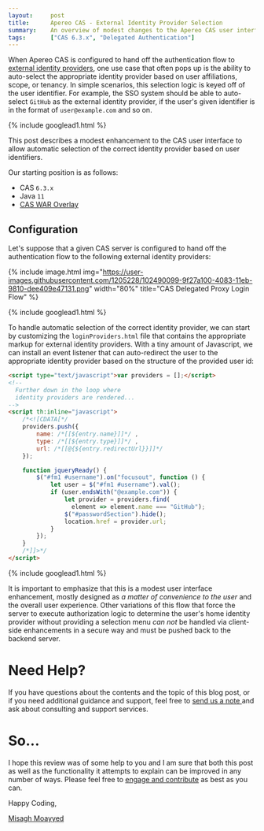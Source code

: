 ```yaml
---
layout:     post
title:      Apereo CAS - External Identity Provider Selection
summary:    An overview of modest changes to the Apereo CAS user interface to handle external identity provider selections in delegated authentication scenarios.
tags:       ["CAS 6.3.x", "Delegated Authentication"]
---
```


When Apereo CAS is configured to hand off the authentication flow to [external identity providers](https://apereo.github.io/cas/6.3.x/integration/Delegate-Authentication.html), one use case that often pops up is the ability to auto-select the appropriate identity provider based on user affiliations, scope, or tenancy. In simple scenarios, this selection logic is keyed off of the user identifier. For example, the SSO system should be able to auto-select `GitHub` as the external identity provider, if the user's given identifier is in the format of `user@example.com` and so on.

{% include googlead1.html  %}

This post describes a modest enhancement to the CAS user interface to allow automatic selection of the correct identity provider based on user identifiers. 

Our starting position is as follows:

- CAS `6.3.x`
- Java `11`
- [CAS WAR Overlay](https://github.com/apereo/cas-overlay-template)

## Configuration

Let's suppose that a given CAS server is configured to hand off the authentication flow to the following external identity providers:

{% include image.html img="https://user-images.githubusercontent.com/1205228/102490099-9f27a100-4083-11eb-9810-dee409e47131.png" width="80%" title="CAS Delegated Proxy Login Flow" %}

{% include googlead1.html  %}

To handle automatic selection of the correct identity provider, we can start by customizing the `loginProviders.html` file that contains the appropriate markup for external identity providers. With a tiny amount of Javascript, we can install an event listener that can auto-redirect the user to the appropriate identity provider based on the structure of the provided user id:

```html
<script type="text/javascript">var providers = [];</script>
<!-- 
  Further down in the loop where 
  identity providers are rendered... 
-->
<script th:inline="javascript">
    /*<![CDATA[*/
    providers.push({
        name: /*[[${entry.name}]]*/ ,
        type: /*[[${entry.type}]]*/ ,
        url: /*[[@{${entry.redirectUrl}}]]*/
    });

    function jqueryReady() {
        $("#fm1 #username").on("focusout", function () {
            let user = $("#fm1 #username").val();
            if (user.endsWith("@example.com")) {
                let provider = providers.find(
                  element => element.name === "GitHub");
                $("#passwordSection").hide();
                location.href = provider.url;
            }
        });
    }
    /*]]>*/
</script>
```

{% include googlead1.html  %}

It is important to emphasize that this is a modest user interface enhancement, mostly designed as *a matter of convenience to the user* and the overall user experience. Other variations of this flow that force the server to execute authorization logic to determine the user's home identity provider without providing a selection menu *can not* be handled via client-side enhancements in a secure way and must be pushed back to the backend server.


# Need Help?

If you have questions about the contents and the topic of this blog post, or if you need additional guidance and support, feel free to [send us a note ](/#contact-section-header) and ask about consulting and support services.

# So...

I hope this review was of some help to you and I am sure that both this post as well as the functionality it attempts to explain can be improved in any number of ways. Please feel free to [engage and contribute][contribguide] as best as you can.

Happy Coding,

[Misagh Moayyed](https://fawnoos.com)

[contribguide]: https://apereo.github.io/cas/developer/Contributor-Guidelines.html